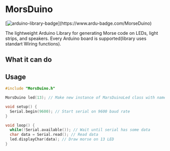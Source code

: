 # MorsDuino

[![arduino-library-badge](https://www.ardu-badge.com/badge/MorseDuino.svg?)](https://www.ardu-badge.com/MorseDuino)

The lightweight Arduino Library for generating Morse code on LEDs, light strips, and speakers. Every Arduino board is supported(library uses standart Wiring functions).

## What it can do

## Usage

``` C++
#include "MorsDuino.h"

MorsDuino led(13); // Make new instance of MarsDuinoLed class with name 'led'

void setup() {
  Serial.begin(9600); // Start serial on 9600 baud rate
}

void loop() {
  while(!Serial.available()); // Wait until serial has some data
  char data = Serial.read(); // Read data
  led.displayChar(data); // Draw morse on 13 LED
}
```
